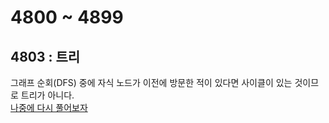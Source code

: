 # 4800 ~ 4899


## 4803 : 트리
그래프 순회(DFS) 중에 자식 노드가 이전에 방문한 적이 있다면 사이클이 있는 것이므로 트리가 아니다.  
<u>나중에 다시 풀어보자</u>
